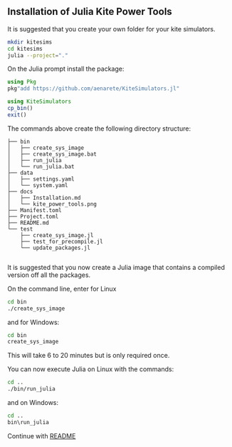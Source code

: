 ## Installation of Julia Kite Power Tools

It is suggested that you create your own folder for your kite simulators.
```bash
mkdir kitesims
cd kitesims
julia --project="."
```
On the Julia prompt install the package:
```julia
using Pkg
pkg"add https://github.com/aenarete/KiteSimulators.jl"

using KiteSimulators
cp_bin()
exit()
```
The commands above create the following directory structure:
```
├── bin
│   ├── create_sys_image
│   ├── create_sys_image.bat
│   ├── run_julia
│   └── run_julia.bat
├── data
│   ├── settings.yaml
│   └── system.yaml
├── docs
│   ├── Installation.md
│   └── kite_power_tools.png
├── Manifest.toml
├── Project.toml
├── README.md
└── test
    ├── create_sys_image.jl
    ├── test_for_precompile.jl
    └── update_packages.jl


```
It is suggested that you now create a Julia image that contains a compiled version off all the packages.

On the command line, enter for Linux
```bash
cd bin
./create_sys_image
```
and for Windows:
```bash
cd bin
create_sys_image
```
This will take 6 to 20 minutes but is only required once.

You can now execute Julia on Linux with the commands:
```bash
cd ..
./bin/run_julia
```
and on Windows:
```bash
cd ..
bin\run_julia
```

Continue with [README](../README.md)